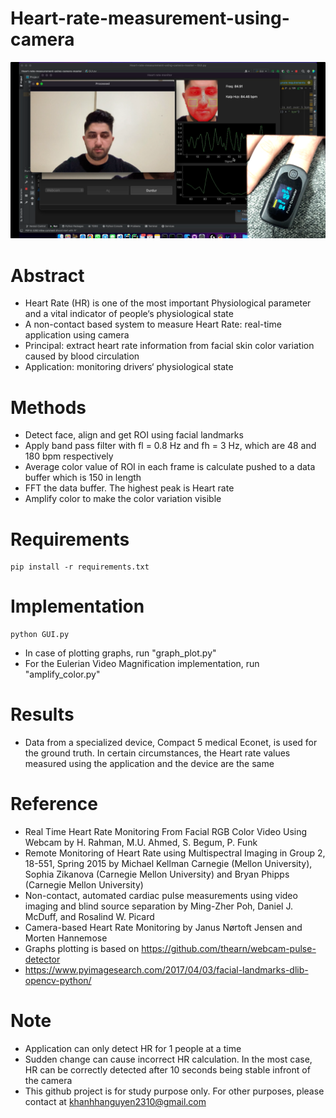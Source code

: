 # Heart-rate-measurement-using-camera
![Alt text](https://github.com/Anar-Mamedov/measuring-heart-rate-with-webcam/blob/main/result.JPG)
# Abstract
- Heart Rate (HR) is one of the most important Physiological parameter and a vital indicator of people‘s physiological state
- A non-contact based system to measure Heart Rate: real-time application using camera
- Principal: extract heart rate information from facial skin color variation caused by blood circulation 
- Application: monitoring drivers‘ physiological state

# Methods 
- Detect face, align and get ROI using facial landmarks
- Apply band pass filter with fl = 0.8 Hz and fh = 3 Hz, which are 48 and 180 bpm respectively
- Average color value of ROI in each frame is calculate pushed to a data buffer which is 150 in length
- FFT the data buffer. The highest peak is Heart rate
- Amplify color to make the color variation visible 

# Requirements
```
pip install -r requirements.txt
```


# Implementation
```
python GUI.py
```
- In case of plotting graphs, run "graph_plot.py" 
- For the Eulerian Video Magnification implementation, run "amplify_color.py"

# Results
- Data from a specialized device, Compact 5 medical Econet, is used for the ground truth. In certain circumstances, the Heart rate values measured using the application and the device are the same

# Reference
- Real Time Heart Rate Monitoring From Facial RGB Color Video Using Webcam by H. Rahman, M.U. Ahmed, S. Begum, P. Funk
- Remote Monitoring of Heart Rate using Multispectral Imaging in Group 2, 18-551, Spring 2015 by Michael Kellman Carnegie (Mellon University), Sophia Zikanova (Carnegie Mellon University) and Bryan Phipps (Carnegie Mellon University)
- Non-contact, automated cardiac pulse measurements using video imaging and blind source separation by Ming-Zher Poh, Daniel J. McDuff, and Rosalind W. Picard
- Camera-based Heart Rate Monitoring by Janus Nørtoft Jensen and Morten Hannemose
- Graphs plotting is based on https://github.com/thearn/webcam-pulse-detector
- https://www.pyimagesearch.com/2017/04/03/facial-landmarks-dlib-opencv-python/

# Note
- Application can only detect HR for 1 people at a time
- Sudden change can cause incorrect HR calculation. In the most case, HR can be correctly detected after 10 seconds being stable infront of the camera
- This github project is for study purpose only. For other purposes, please contact at khanhhanguyen2310@gmail.com


